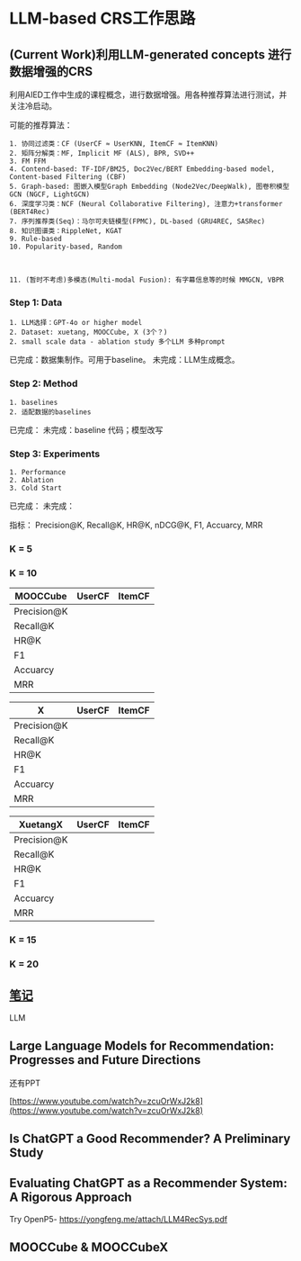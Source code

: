 # LLM-based CRS工作思路

## (Current Work)利用LLM-generated concepts 进行数据增强的CRS

利用AIED工作中生成的课程概念，进行数据增强。用各种推荐算法进行测试，并关注冷启动。

可能的推荐算法：

    1. 协同过滤类：CF (UserCF ≈ UserKNN, ItemCF ≈ ItemKNN)
    2. 矩阵分解类：MF, Implicit MF (ALS), BPR, SVD++
    3. FM FFM
    4. Contend-based: TF-IDF/BM25, Doc2Vec/BERT Embedding-based model,  Content-based Filtering (CBF)
    5. Graph-based: 图嵌入模型Graph Embedding (Node2Vec/DeepWalk), 图卷积模型GCN (NGCF, LightGCN)
    6. 深度学习类：NCF (Neural Collaborative Filtering), 注意力+transformer (BERT4Rec)
    7. 序列推荐类(Seq)：马尔可夫链模型(FPMC), DL-based (GRU4REC, SASRec)
    8. 知识图谱类：RippleNet, KGAT
    9. Rule-based
    10. Popularity-based, Random


    
    11. (暂时不考虑)多模态(Multi-modal Fusion): 有字幕信息等的时候 MMGCN, VBPR




### Step 1: Data

    1. LLM选择：GPT-4o or higher model
    2. Dataset: xuetang, MOOCCube, X (3个？)
    2. small scale data - ablation study 多个LLM 多种prompt

已完成：数据集制作。可用于baseline。
未完成：LLM生成概念。

### Step 2: Method

    1. baselines
    2. 适配数据的baselines

已完成：
未完成：baseline 代码；模型改写

### Step 3: Experiments

    1. Performance
    2. Ablation
    3. Cold Start

已完成：
未完成：

指标： Precision@K, Recall@K, HR@K, nDCG@K, F1, Accuarcy, MRR



### K = 5

### K = 10

|  MOOCCube | UserCF | ItemCF |
|------------|------------|------------|
| Precision@K |  |  |
| Recall@K |  |  |
| HR@K |  |  |
| F1 |  |  |
| Accuarcy |  |  |
| MRR |  |  |


| X | UserCF | ItemCF |
|------------|------------|------------|
| Precision@K |  |  |
| Recall@K |  |  |
| HR@K |  |  |
| F1 |  |  |
| Accuarcy |  |  |
| MRR |  |  |


|  XuetangX | UserCF | ItemCF |
|------------|------------|------------|
| Precision@K |  |  |
| Recall@K |  |  |
| HR@K |  |  |
| F1 |  |  |
| Accuarcy |  |  |
| MRR |  |  |


### K = 15

### K = 20


## [笔记](https://f0jb1v8xcai.feishu.cn/wiki/DMqOwfhbIi2kUlkxu0RcVaYjn2F)

LLM






## Large Language Models for Recommendation: Progresses and Future Directions 

还有PPT

[https://www.youtube.com/watch?v=zcuOrWxJ2k8](https://www.youtube.com/watch?v=zcuOrWxJ2k8)





## Is ChatGPT a Good Recommender? A Preliminary Study


## Evaluating ChatGPT as a Recommender System: A Rigorous Approach


Try OpenP5- https://yongfeng.me/attach/LLM4RecSys.pdf

    
    
## MOOCCube & MOOCCubeX





